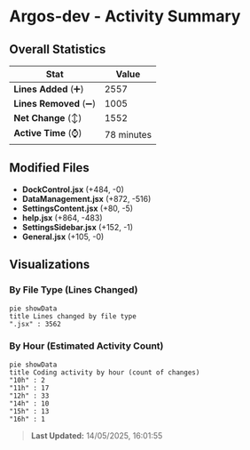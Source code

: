 # Argos-dev - Activity Summary 

## Overall Statistics

| Stat                   | Value                                                             |
| ---------------------- | ----------------------------------------------------------------- |
| **Lines Added** (➕)   | 2557                                          |
| **Lines Removed** (➖) | 1005                                        |
| **Net Change** (↕)    | 1552                |
| **Active Time** (⌚)   | 78 minutes |


## Modified Files
- **DockControl.jsx** (+484, -0)
- **DataManagement.jsx** (+872, -516)
- **SettingsContent.jsx** (+80, -5)
- **help.jsx** (+864, -483)
- **SettingsSidebar.jsx** (+152, -1)
- **General.jsx** (+105, -0)

## Visualizations

### By File Type (Lines Changed)

```mermaid
pie showData
title Lines changed by file type
".jsx" : 3562
```

### By Hour (Estimated Activity Count)

```mermaid
pie showData
title Coding activity by hour (count of changes)
"10h" : 2
"11h" : 17
"12h" : 33
"14h" : 10
"15h" : 13
"16h" : 1
```


> **Last Updated:** 14/05/2025, 16:01:55
